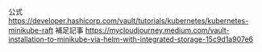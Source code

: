 公式
https://developer.hashicorp.com/vault/tutorials/kubernetes/kubernetes-minikube-raft
補足記事
https://mycloudjourney.medium.com/vault-installation-to-minikube-via-helm-with-integrated-storage-15c9d1a907e6